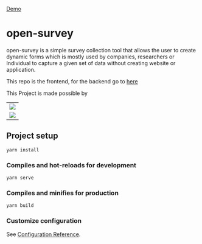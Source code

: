 [Demo](http://170.187.203.187/login)

# open-survey

open-survey is a simple survey collection tool that allows the user to create dynamic forms which is mostly used by companies, researchers or Individual to capture a given set of data without creating website or application.

This repo is the frontend, for the backend go to [here](https://github.com/paulreeddev/open-survey-backend)

This Project is made possible by

<table>
<tr><td>
            <a href="https://www.linode.com/"><img src="https://www.linode.com/wp-content/uploads/2021/01/Linode-Logo-Black.svg" /></a>
        </td>
        </tr>
        <tr>
        <td>
            <a href="https://hashnode.com/"><img src="https://cdn.hashnode.com/res/hashnode/image/upload/v1592751328987/VzrtgcQNF.jpeg" /></a>
        </td>
    </tr>
</table>

## Project setup

```
yarn install
```

### Compiles and hot-reloads for development

```
yarn serve
```

### Compiles and minifies for production

```
yarn build
```

### Customize configuration

See [Configuration Reference](https://cli.vuejs.org/config/).
